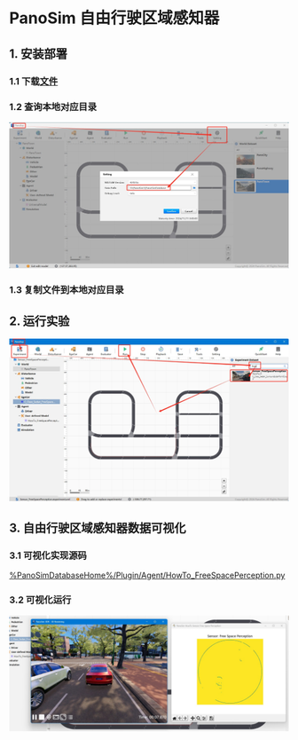 # PanoSim 自由行驶区域感知器

## 1. 安装部署

### 1.1 下载[文件](./PanoSimDatabase)

### 1.2 查询本地对应目录
![image](../../../Bus/ego/docs/images/folder.jpg)

### 1.3 复制文件到本地对应目录

## 2. 运行实验
![image](docs/images/open.jpg)


## 3. 自由行驶区域感知器数据可视化

### 3.1 可视化实现源码
[%PanoSimDatabaseHome%/Plugin/Agent/HowTo_FreeSpacePerception.py](PanoSimDatabase/Plugin/Agent/HowTo_FreeSpacePerception.py)

### 3.2 可视化运行
![image](docs/images/visualization.jpg)

